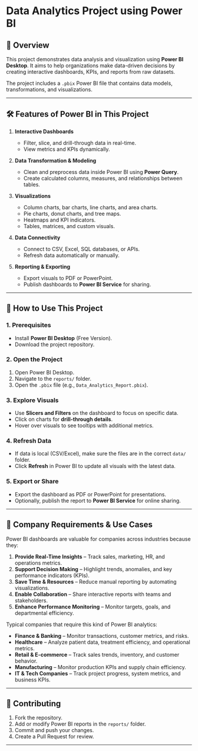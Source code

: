 # Data Analytics Project using Power BI

## 📌 Overview
This project demonstrates data analysis and visualization using **Power BI Desktop**. It aims to help organizations make data-driven decisions by creating interactive dashboards, KPIs, and reports from raw datasets.  

The project includes a `.pbix` Power BI file that contains data models, transformations, and visualizations.

---

## 🛠️ Features of Power BI in This Project

1. **Interactive Dashboards**  
   - Filter, slice, and drill-through data in real-time.  
   - View metrics and KPIs dynamically.

2. **Data Transformation & Modeling**  
   - Clean and preprocess data inside Power BI using **Power Query**.  
   - Create calculated columns, measures, and relationships between tables.

3. **Visualizations**  
   - Column charts, bar charts, line charts, and area charts.  
   - Pie charts, donut charts, and tree maps.  
   - Heatmaps and KPI indicators.  
   - Tables, matrices, and custom visuals.

4. **Data Connectivity**  
   - Connect to CSV, Excel, SQL databases, or APIs.  
   - Refresh data automatically or manually.

5. **Reporting & Exporting**  
   - Export visuals to PDF or PowerPoint.  
   - Publish dashboards to **Power BI Service** for sharing.

---

## 🚀 How to Use This Project

### 1. Prerequisites
- Install **Power BI Desktop** (Free Version).  
- Download the project repository.

### 2. Open the Project
1. Open Power BI Desktop.  
2. Navigate to the `reports/` folder.  
3. Open the `.pbix` file (e.g., `Data_Analytics_Report.pbix`).

### 3. Explore Visuals
- Use **Slicers and Filters** on the dashboard to focus on specific data.  
- Click on charts for **drill-through details**.  
- Hover over visuals to see tooltips with additional metrics.

### 4. Refresh Data
- If data is local (CSV/Excel), make sure the files are in the correct `data/` folder.  
- Click **Refresh** in Power BI to update all visuals with the latest data.

### 5. Export or Share
- Export the dashboard as PDF or PowerPoint for presentations.  
- Optionally, publish the report to **Power BI Service** for online sharing.

---

## 🏢 Company Requirements & Use Cases

Power BI dashboards are valuable for companies across industries because they:  
1. **Provide Real-Time Insights** – Track sales, marketing, HR, and operations metrics.  
2. **Support Decision Making** – Highlight trends, anomalies, and key performance indicators (KPIs).  
3. **Save Time & Resources** – Reduce manual reporting by automating visualizations.  
4. **Enable Collaboration** – Share interactive reports with teams and stakeholders.  
5. **Enhance Performance Monitoring** – Monitor targets, goals, and departmental efficiency.  

Typical companies that require this kind of Power BI analytics:
- **Finance & Banking** – Monitor transactions, customer metrics, and risks.  
- **Healthcare** – Analyze patient data, treatment efficiency, and operational metrics.  
- **Retail & E-commerce** – Track sales trends, inventory, and customer behavior.  
- **Manufacturing** – Monitor production KPIs and supply chain efficiency.  
- **IT & Tech Companies** – Track project progress, system metrics, and business KPIs.

---

## 📝 Contributing
1. Fork the repository.  
2. Add or modify Power BI reports in the `reports/` folder.  
3. Commit and push your changes.  
4. Create a Pull Request for review.

---
